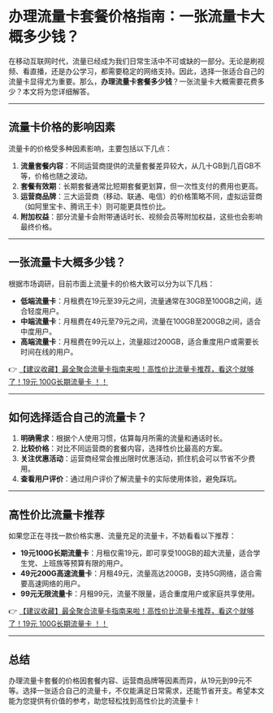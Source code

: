 # 办理流量卡套餐价格指南：一张流量卡大概多少钱？

在移动互联网时代，流量已经成为我们日常生活中不可或缺的一部分。无论是刷视频、看直播，还是办公学习，都需要稳定的网络支持。因此，选择一张适合自己的流量卡显得尤为重要。那么，**办理流量卡套餐多少钱**？一张流量卡大概需要花费多少？本文将为您详细解答。

---

## 流量卡价格的影响因素

流量卡的价格受多种因素影响，主要包括以下几点：

1. **流量套餐内容**：不同运营商提供的流量套餐差异较大，从几十GB到几百GB不等，价格也随之波动。
2. **套餐有效期**：长期套餐通常比短期套餐更划算，但一次性支付的费用也更高。
3. **运营商品牌**：三大运营商（移动、联通、电信）的价格策略不同，虚拟运营商（如阿里宝卡、腾讯王卡）则可能更具性价比。
4. **附加权益**：部分流量卡会附带通话时长、视频会员等附加权益，这些也会影响最终价格。

---

## 一张流量卡大概多少钱？

根据市场调研，目前市面上流量卡的价格大致可以分为以下几档：

- **低端流量卡**：月租费在19元至39元之间，流量通常在30GB至100GB之间，适合轻度用户。
- **中端流量卡**：月租费在49元至79元之间，流量在100GB至200GB之间，适合中度用户。
- **高端流量卡**：月租费在99元以上，流量超过200GB，适合重度用户或需要长时间在线的用户。

👉 [【建议收藏】最全聚合流量卡指南来啦！高性价比流量卡推荐，看这个就够了！19元 100G长期流量卡 ！！](https://bit.ly/Liuliangka)

---

## 如何选择适合自己的流量卡？

1. **明确需求**：根据个人使用习惯，估算每月所需的流量和通话时长。
2. **比较价格**：对比不同运营商的套餐内容，选择性价比最高的方案。
3. **关注优惠活动**：运营商经常会推出限时优惠活动，抓住机会可以节省不少费用。
4. **查看用户评价**：通过用户评价了解流量卡的实际使用体验，避免踩坑。

---

## 高性价比流量卡推荐

如果您正在寻找一款价格实惠、流量充足的流量卡，不妨看看以下推荐：

- **19元100G长期流量卡**：月租仅需19元，即可享受100GB的超大流量，适合学生党、上班族等预算有限的用户。
- **49元200G高速流量卡**：月租49元，流量高达200GB，支持5G网络，适合需要高速网络的用户。
- **99元无限流量卡**：月租99元，流量不限量，适合重度用户或家庭共享使用。

👉 [【建议收藏】最全聚合流量卡指南来啦！高性价比流量卡推荐，看这个就够了！19元 100G长期流量卡 ！！](https://bit.ly/Liuliangka)

---

## 总结

办理流量卡套餐的价格因套餐内容、运营商品牌等因素而异，从19元到99元不等。选择一张适合自己的流量卡，不仅能满足日常需求，还能节省开支。希望本文能为您提供有价值的参考，助您轻松找到高性价比的流量卡！